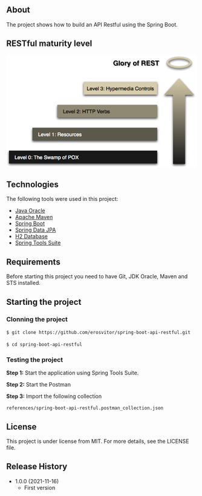 ## About
The project shows how to build an API Restful using the Spring Boot.

## RESTful maturity level
![](references/restful-maturity-model.png)

## Technologies
The following tools were used in this project:

* [Java Oracle](https://www.oracle.com/java/)
* [Apache Maven](https://maven.apache.org/)
* [Spring Boot](https://spring.io/projects/spring-boot)
* [Spring Data JPA](https://spring.io/projects/spring-data-jpa)
* [H2 Database](https://www.h2database.com/html/main.html)
* [Spring Tools Suite](https://spring.io/tools)

## Requirements
Before starting this project you need to have Git, JDK Oracle, Maven and STS installed.

## Starting the project

### Clonning the project

```
$ git clone https://github.com/erosvitor/spring-boot-api-restful.git

$ cd spring-boot-api-restful
```

### Testing the project
**Step 1:** Start the application using Spring Tools Suite.

**Step 2:** Start the Postman

**Step 3:** Import the following collection

```
references/spring-boot-api-restful.postman_collection.json

```

## License
This project is under license from MIT. For more details, see the LICENSE file.

## Release History
* 1.0.0 (2021-11-16)
    * First version

